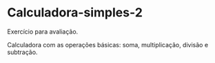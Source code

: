 # Calculadora-simples-2

Exercício para avaliação.

Calculadora com as operações básicas: soma, multiplicação, divisão e subtração.
